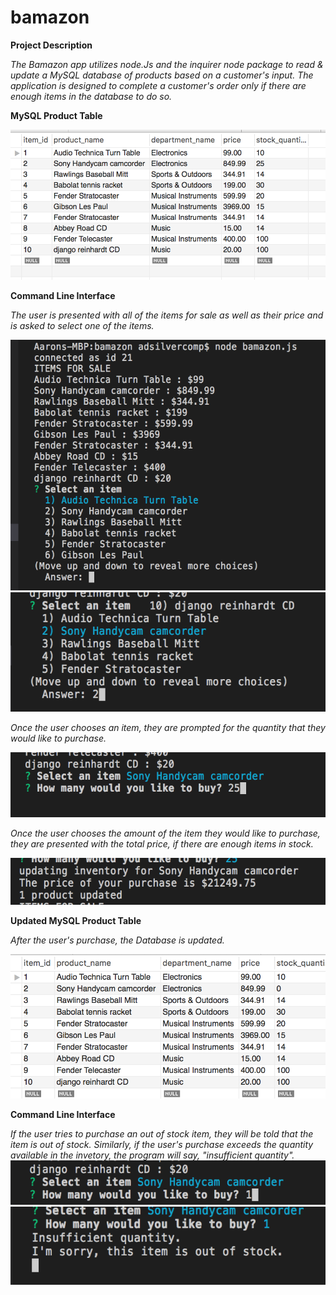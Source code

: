 # bamazon

**Project Description**

*The Bamazon app utilizes node.Js and the inquirer node package to read & update  a MySQL database of products based on a customer's input.*
*The application is designed to complete a customer's order only if there are enough items in the database to do so.*





**MySQL Product Table**

![Image 1 of Product Table](images/productTable1.png)



**Command Line Interface**

*The user is presented with all of the items for sale as well as their price and is asked to select one of the items.*

![Image 1 of initial User Prompt](images/commandLine1.png)
![Image 2 of initial User Prompt](images/commandLine2.png)

*Once the user chooses an item, they are prompted for the quantity that they would like to purchase.*

![Image of second user prompt](images/commandLine3.png)

*Once the user chooses the amount of the item they would like to purchase, they are presented with the total price, if there are enough items in stock.*

![Image of command line displaying the total price](images/commandLine4.png)





**Updated MySQL Product Table**

*After the user's purchase, the Database is updated.*

![image 2 of Product Table](images/productTable2.png)





**Command Line Interface**

*If the user tries to purchase an out of stock item, they will be told that the item is out of stock.*
*Similarly, if the user's purchase exceeds the quantity available in the invetory, the program will say, "insufficient quantity".*
![Out of stock image 1](images/commandLine5.png)
![Out of stock image 2](images/commandLine6.png)
